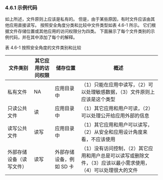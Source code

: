 ### 4.6.1 示例代码

如上所述，文件原则上应该是私有的。 但是，由于某些原因，有时文件应该由其他应用直接读写。 按照安全角度分类和比较中文件类型如表 4.6-1 所示。 它们根据文件存储位置或其他应用的访问权限分为四类。 下面展示了每个文件类别的示例代码，并在其中添加了每个的解释。

表 4.6-1 按照安全角度的文件类别和比较

| 文件类别 | 其它应用的访问权限 | 储存位置 | 概述 |
| --- | --- | --- | --- |
| 私有文件 | NA | 应用目录中 | （1）只能在应用中读写，（2）可以处理敏感数据，（3）文件原则上应该是这个类型 |
| 只读公共文件 | 读 | 应用目录中 | （1）其它应用和用户可读，（2）可以处理公开给应用外部的信息 |
| 读写公共文件 | 读写 | 应用目录中 | （1）其它应用和用户可以读写，（2）从安全和应用设计角度来看，不应该使用 |
| 外部存储设备（读写文件） | 读写 | 外部存储设备，例如 SD 卡 | （1）没有访问控制，（2）其它应用和用户总是可以读写或删除文件，（3）应该以最小需求使用，（4）可以处理很大的文件 |
